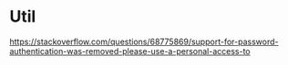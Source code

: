 # Util

https://stackoverflow.com/questions/68775869/support-for-password-authentication-was-removed-please-use-a-personal-access-to
